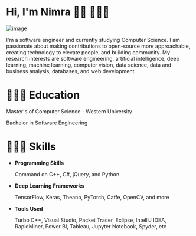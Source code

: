 # Hi, I'm Nimra 👋🏾 👩🏾‍💻

![image](https://user-images.githubusercontent.com/66442603/136705673-150482f3-910e-442e-80b3-7206a61b908d.png)

I'm a software engineer and currently studying Computer Science. I am passionate about making contributions to open-source more approachable, creating technology to elevate people, and building community. My research interests are software engineering, artificial intelligence, deep learning, machine learning, computer vision, data science, data and business analysis, databases, and web development. 

# 👩🏼‍🎓 Education

Master's of Computer Science - Western University

Bachelor in Software Engineering

# 👩🏼‍💻 **Skills**

- **Programming Skills**	

  Command on C++, C#, jQuery, and Python

- **Deep Learning Frameworks**

  TensorFlow, Keras, Theano, PyTorch, Caffe, OpenCV, and more

- **Tools Used**

  Turbo C++, Visual Studio, Packet Tracer, Eclipse, IntelliJ IDEA, RapidMiner, Power BI, Tableau, Jupyter Notebook, Spyder, etc









